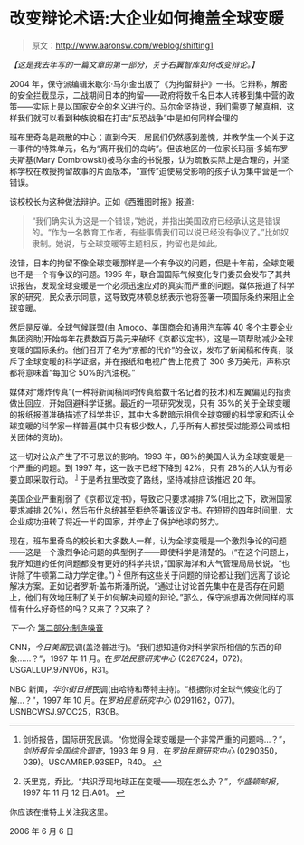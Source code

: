 # 改变辩论术语:大企业如何掩盖全球变暖

> 原文：<http://www.aaronsw.com/weblog/shifting1>

*【这是我去年写的一篇文章的第一部分，关于右翼智库如何改变辩论。】*

2004 年，保守派编辑米歇尔·马尔金出版了《为拘留辩护》一书。它辩称，解密的安全拦截显示，二战期间日本的拘留——政府将数千名日本人转移到集中营的政策——实际上是以国家安全的名义进行的。马尔金坚持说，我们需要了解真相，这样我们就可以看到种族貌相在打击“反恐战争”中是如何同样合理的

班布里奇岛是疏散的中心；直到今天，居民们仍然感到羞愧，并教学生一个关于这一事件的特殊单元，名为“离开我们的岛屿”。但该地区的一位家长玛丽·多姆布罗夫斯基(Mary Dombrowski)被马尔金的书说服，认为疏散实际上是合理的，并坚称学校在教授拘留故事的片面版本，“宣传”迫使易受影响的孩子认为集中营是一个错误。

该校校长为这种做法辩护。正如《西雅图时报》报道:

> “我们确实认为这是一个错误，”她说，并指出美国政府已经承认这是错误的。“作为一名教育工作者，有些事情我们可以说已经没有争议了。”比如奴隶制。她说，与全球变暖等主题相反，拘留也是如此。

没错，日本的拘留不像全球变暖那样是一个有争议的问题，但是十年前，全球变暖也不是一个有争议的问题。1995 年，联合国国际气候变化专门委员会发布了其共识报告，发现全球变暖是一个必须迅速应对的真实而严重的问题。媒体报道了科学家的研究，民众表示同意，这导致克林顿总统表示他将签署一项国际条约来阻止全球变暖。

然后是反弹。全球气候联盟(由 Amoco、美国商会和通用汽车等 40 多个主要企业集团资助)开始每年花费数百万美元来破坏《京都议定书》，这是一项帮助减少全球变暖的国际条约。他们召开了名为“京都的代价”的会议，发布了新闻稿和传真，驳斥了全球变暖的科学证据，并在报纸和电视广告上花费了 300 多万美元，声称京都将意味着“每加仑 50%的汽油税。”

媒体对“爆炸传真”(一种将新闻稿同时传真给数千名记者的技术)和左翼偏见的指责做出回应，开始回避科学证据。最近的一项研究发现，只有 35%的关于全球变暖的报纸报道准确描述了科学共识，其中大多数暗示相信全球变暖的科学家和否认全球变暖的科学家一样普遍(其中只有极少数人，几乎所有人都接受过能源公司或相关团体的资助)。

这一切对公众产生了不可思议的影响。1993 年，88%的美国人认为全球变暖是一个严重的问题。到 1997 年，这一数字已经下降到 42%，只有 28%的人认为有必要立即采取行动。 <sup id="fnref:1">[1](#fn:1)</sup> 于是希拉里改变了路线，坚持减排应该推迟 20 年。

美国企业严重削弱了《京都议定书》，导致它只要求减排 7%(相比之下，欧洲国家要求减排 20%)，然后布什总统甚至拒绝签署该议定书。在短短的四年时间里，大企业成功扭转了将近一半的国家，并停止了保护地球的努力。

现在，班布里奇岛的校长和大多数人一样，认为全球变暖是一个激烈争论的问题——这是一个激烈争论问题的典型例子——即使科学是清楚的。(“在这个问题上，我所知道的任何问题都没有更好的科学共识，”国家海洋和大气管理局局长说，“也许除了牛顿第二动力学定律。”) <sup id="fnref:2">[2](#fn:2)</sup> 但所有这些关于问题的辩论都让我们远离了谈论解决方案。正如记者罗斯·盖布斯潘所说，“通过让讨论首先集中在是否存在问题上，他们有效地压制了关于如何解决问题的辩论。”那么，保守派想再次做同样的事情有什么好奇怪的吗？又来了？又来了？

*下一个:* [第二部分:制造噪音](http://www.aaronsw.com/weblog/shifting2)

CNN，*今日美国*民调(盖洛普进行)。“我们想知道你对科学家所相信的东西的印象……？”，1997 年 11 月。在*罗珀民意研究中心* (0287624，072)。USGALLUP.97NV06，R31。

NBC 新闻，*华尔街日报*民调(由哈特和蒂特主持)。“根据你对全球气候变化的了解…？”，1997 年 10 月。在*罗珀民意研究中心* (0291162，077)。USNBCWSJ.97OC25，R30B。

* * *

1.  剑桥报告，国际研究民调。“你觉得全球变暖是一个非常严重的问题吗…？”，*剑桥报告全国综合调查*，1993 年 9 月，在*罗珀民意研究中心* (0290350，039)。USCAMREP.93SEP，R40。 [↩](#fnref:1)

2.  沃里克，乔比。“共识浮现地球正在变暖——现在怎么办？”，*华盛顿邮报*，1997 年 11 月 12 日:A01。 [↩](#fnref:2)

你应该在推特上关注我这里。

2006 年 6 月 6 日